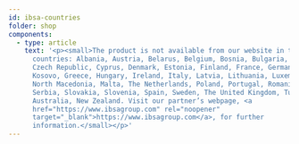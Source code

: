 ```yaml
---
id: ibsa-countries
folder: shop
components:
  - type: article
    text: '<p><small>The product is not available from our website in the following
      countries: Albania, Austria, Belarus, Belgium, Bosnia, Bulgaria, Croatia,
      Czech Republic, Cyprus, Denmark, Estonia, Finland, France, Germany,
      Kosovo, Greece, Hungary, Ireland, Italy, Latvia, Lithuania, Luxembourg,
      North Macedonia, Malta, The Netherlands, Poland, Portugal, Romania,
      Serbia, Slovakia, Slovenia, Spain, Sweden, The United Kingdom, Turkey,
      Australia, New Zealand. Visit our partner’s webpage, <a
      href="https://www.ibsagroup.com" rel="noopener"
      target="_blank">https://www.ibsagroup.com</a>, for further
      information.</small></p>'
---
```

